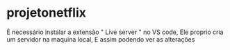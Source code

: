# projetonetflix
É necessário instalar a extensão " Live server " no VS code, Ele proprio cria um servidor na maquina local, E assim podendo ver as alterações
